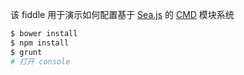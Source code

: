 该 fiddle 用于演示如何配置基于 [Sea.js](http://seajs.org/docs/#docs) 的 [CMD](https://github.com/seajs/seajs/issues/242) 模块系统

```sh
$ bower install
$ npm install
$ grunt
# 打开 console
```
